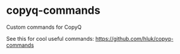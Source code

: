 # copyq-commands

Custom commands for CopyQ

See this for cool useful commands: https://github.com/hluk/copyq-commands

